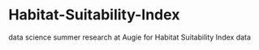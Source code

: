 # Habitat-Suitability-Index
data science summer research at Augie for Habitat Suitability Index data
